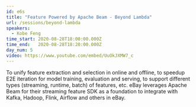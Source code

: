 ```yaml
---
id: e6s
title: "Feature Powered by Apache Beam - Beyond Lambda"
url: /sessions/beyond-lambda
speakers:
  - Kobe Feng
time_start: 2020-08-28T18:00:00.000Z
time_end:   2020-08-28T18:20:00.000Z
day_num: 5
video: https://www.youtube.com/embed/UuOkJXMW7_c
---
```


To unify feature extraction and selection in online and offline, to speedup E2E iteration for model training, evaluation and serving, to support different types (streaming, runtime, batch) of features, etc. eBay leverages Apache Beam for their streaming feature SDK as a foundation to integrate with Kafka, Hadoop, Flink, Airflow and others in eBay.